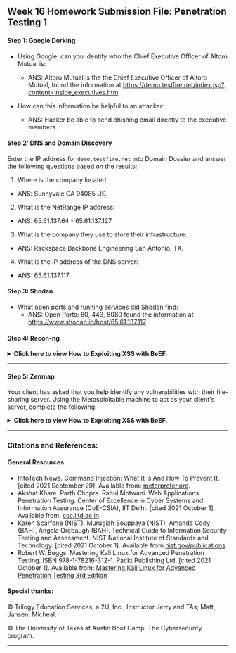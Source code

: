 ## Week 16 Homework Submission File: Penetration Testing 1

#### Step 1: Google Dorking


- Using Google, can you identify who the Chief Executive Officer of Altoro Mutual is:
  - ANS: Altoro Mutual is the the Chief Executive Officer of Altoro Mutual, found the information at https://demo.testfire.net/index.jsp?content=inside_executives.htm 

- How can this information be helpful to an attacker:
  - ANS: Hacker be able to send phishing email directly to the executive members.

#### Step 2: DNS and Domain Discovery

Enter the IP address for `demo.testfire.net` into Domain Dossier and answer the following questions based on the results:

  1. Where is the company located: 
  - ANS: Sunnyvale CA 94085 US.
 
  2. What is the NetRange IP address:
  - ANS: 65.61.137.64 - 65.61.137.127
 
  3. What is the company they use to store their infrastructure:
  - ANS: Rackspace Backbone Engineering San Antonio, TX.
 
  4. What is the IP address of the DNS server:
  - ANS: 65.61.137.117


#### Step 3: Shodan

- What open ports and running services did Shodan find:
  - ANS: Open Ports: 80, 443, 8080 found the information at https://www.shodan.io/host/65.61.137.117



#### Step 4: Recon-ng

<details>
<summary> <b> Click here to view How to Exploiting XSS with BeEF. </b> </summary>

---
  
  
- Install the Recon module `xssed`. 
- Set the source to `demo.testfire.net`. 
- Run the module. 

Is Altoro Mutual vulnerable to XSS: 


</details>

---



#### Step 5: Zenmap

Your client has asked that you help identify any vulnerabilities with their file-sharing server. Using the Metasploitable machine to act as your client's server, complete the following:


<details>
<summary> <b> Click here to view How to Exploiting XSS with BeEF. </b> </summary>

---
  
  
- Command for Zenmap to run a service scan against the Metasploitable machine: 
 
- Bonus command to output results into a new text file named `zenmapscan.txt`:

- Zenmap vulnerability script command: 

- Once you have identified this vulnerability, answer the following questions for your client:
  1. What is the vulnerability:

  2. Why is it dangerous:

  3. What mitigation strategies can you recommendations for the client to protect their server:

</details>

---


### Citations and References:

#### General Resources:

- InfoTech News. Command Injection: What It Is And How To Prevent It. [cited 2021 September 29]. Available from: [meterpreter.org](https://meterpreter.org/command-injection-what-it-is-and-how-to-prevent-it/).
- Akshat Khare. Parth Chopra. Rahul Motwani. Web Applications Penetration Testing. Center of Excellence in Cyber Systems and Information Assurance (CoE-CSIA), IIT Delhi. [cited 2021 October 1]. Available from: [cse.iitd.ac.in](https://www.cse.iitd.ac.in/~cs1160315/WebPenetrationTesting.pdf)
- Karen Scarfone (NIST), Murugiah Souppaya (NIST), Amanda Cody (BAH), Angela Orebaugh (BAH). Technical Guide to Information Security Testing and Assessment. NIST National Institute of Standards and Technology. [cited 2021 October 1]. Available from:[nist.gov/publications](https://nvlpubs.nist.gov/nistpubs/Legacy/SP/nistspecialpublication800-115.pdf).
- Robert W. Beggs. Mastering Kali Linux for Advanced Penetration Testing. ISBN 978-1-78216-312-1. Packt Publishing Ltd. [cited 2021 October 1]. Available from: [Mastering Kali Linux for Advanced Penetration Testing 3rd Edition](https://www.amazon.com/Mastering-Linux-Advanced-Penetration-Testing/dp/178934056X)


#### Special thanks:
© Trilogy Education Services, a 2U, Inc., Instructor Jerry and TAs; Matt, Jansen, Micheal.

© The University of Texas at Austin Boot Camp, The Cybersecurity program.

---  

